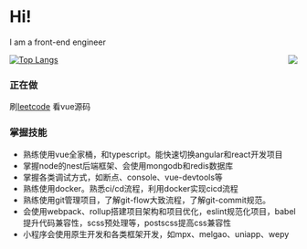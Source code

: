 # Hi!

I am a front-end engineer

<img align="right" src="https://github-readme-stats.vercel.app/api?username=1247748612&show_icons=true&icon_color=CE1D2D&text_color=718096&bg_color=ffffff&hide_title=true" />[![Top Langs](https://github-readme-stats.vercel.app/api/top-langs/?&layout=compact&username=1247748612)](https://github.com/anuraghazra/github-readme-stats)

### 正在做

刷[leetcode](https://leetcode-cn.com/u/dengqing-x/)
看vue源码

### 掌握技能
- 熟练使用vue全家桶，和typescript。能快速切换angular和react开发项目
- 掌握node的nest后端框架、会使用mongodb和redis数据库
- 掌握各类调试方式，如断点、console、vue-devtools等
- 熟练使用docker。熟悉ci/cd流程，利用docker实现cicd流程
- 熟练使用git管理项目，了解git-flow大致流程，了解git-commit规范。
- 会使用webpack、rollup搭建项目架构和项目优化，eslint规范化项目，babel提升代码兼容性，scss预处理等，postscss提高css兼容性
- 小程序会使用原生开发和各类框架开发，如mpx、melgao、uniapp、wepy
